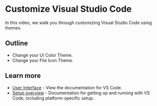 Customize Visual Studio Code
============================

In this video, we walk you through customizing Visual Studio Code using themes.

Outline
-------

-   Change your UI Color Theme.
-   Change your File Icon Theme.

Learn more
----------

-   [User Interface](/docs/getstarted/userinterface.md) - View the documentation for VS Code.
-   [Setup overview](/docs/setup/setup-overview.md) - Documentation for getting up and running with VS Code, including platform-specific setup.

